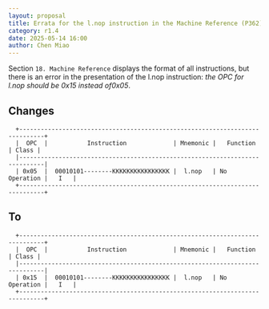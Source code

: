 ```yaml
---
layout: proposal
title: Errata for the l.nop instruction in the Machine Reference (P362)
category: r1.4
date: 2025-05-14 16:00
author: Chen Miao
---
```


Section `18. Machine Reference` displays the format of all instructions, 
but there is an error in the presentation of the l.nop instruction: 
*the OPC for l.nop should be ​​0x15​​ instead of ​​0x05​​*.

## Changes

```
  +-----------------------------------------------------------------------------+
  |  OPC  |           Instruction             | Mnemonic |   Function   | Class |
  |-----------------------------------------------------------------------------|
  | 0x05  |  00010101--------KKKKKKKKKKKKKKKK |  l.nop   | No Operation |   I   |
  +-----------------------------------------------------------------------------+
```

## To

```
  +-----------------------------------------------------------------------------+
  |  OPC  |           Instruction             | Mnemonic |   Function   | Class |
  |-----------------------------------------------------------------------------|
  | 0x15  |  00010101--------KKKKKKKKKKKKKKKK |  l.nop   | No Operation |   I   |
  +-----------------------------------------------------------------------------+
```
